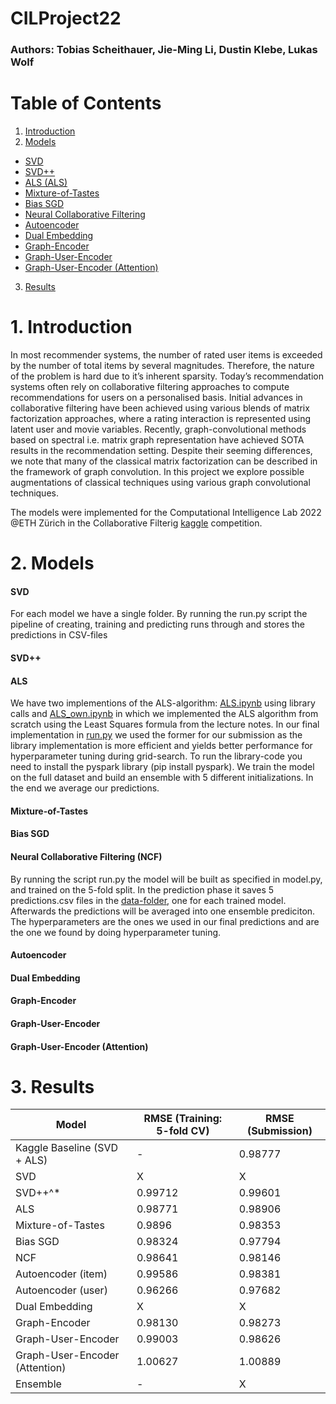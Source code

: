 # CILProject22

### Authors: Tobias Scheithauer, Jie-Ming Li, Dustin Klebe, Lukas Wolf 

# Table of Contents  
1. [Introduction](#1-introduction)
2. [Models](#2-models)
- [SVD](#svd)
- [SVD++](#svd-1)
- [ALS (ALS)](#als)
- [Mixture-of-Tastes](#mixture-of-tastes)
- [Bias SGD](#bias-sgd)
- [Neural Collaborative Filtering](#neural-collaborative-filtering-ncf)
- [Autoencoder](#autoencoder)
- [Dual Embedding](#dual-embedding)
- [Graph-Encoder](#graph-encoder)
- [Graph-User-Encoder](#graph-user-encoder)
- [Graph-User-Encoder (Attention)](#graph-user-encoder-attention)
3. [Results](#3-results)



# 1. Introduction
In most recommender systems, the number of rated user items is exceeded by the number of total items by several magnitudes. Therefore, the nature of the problem is hard due to it’s inherent sparsity. Today’s recommendation systems often rely on collaborative filtering approaches to compute recommendations for users on a personalised basis. Initial advances in collaborative filtering have been achieved using various blends of matrix factorization approaches, where a rating interaction is represented using latent user and movie variables. Recently, graph-convolutional methods based on spectral i.e. matrix graph representation have achieved SOTA results in the recommendation setting. Despite their seeming differences, we note that many of the classical matrix factorization can be described in the framework of graph convolution. In this project we explore possible augmentations of classical techniques using various graph convolutional techniques. 

The models were implemented for the Computational Intelligence Lab 2022 @ETH Zürich in the Collaborative Filterig [kaggle](https://www.kaggle.com/competitions/cil-collaborative-filtering-2022/overview) competition.

# 2. Models 

#### SVD 
For each model we have a single folder. By running the run.py script the pipeline of creating, training and predicting runs through and stores the predictions in CSV-files

#### SVD++

#### ALS
We have two implementions of the ALS-algorithm: [ALS.ipynb](https://github.com/B1T0/CILProject22/blob/main/ALS/ALS.ipynb) using library calls and [ALS_own.ipynb](https://github.com/B1T0/CILProject22/blob/main/ALS/ALS_own.ipynb) in which we implemented the ALS algorithm from scratch using the Least Squares formula from the lecture notes. In our final implementation in [run.py](https://github.com/B1T0/CILProject22/blob/main/ALS/run.py) we used the former for our submission as the library implementation is more efficient and yields better performance for hyperparameter tuning during grid-search. To run the library-code you need to install the pyspark library (pip install pyspark).
We train the model on the full dataset and build an ensemble with 5 different initializations. In the end we average our predictions.

#### Mixture-of-Tastes

#### Bias SGD


#### Neural Collaborative Filtering (NCF)
By running the script run.py the model will be built as specified in model.py, and trained on the 5-fold split. In the prediction phase it saves 5 predictions.csv files in the [data-folder](https://github.com/B1T0/CILProject22/tree/main/data), one for each trained model. Afterwards the predictions will be averaged into one ensemble prediciton. The hyperparameters are the ones we used in our final predictions and are the one we found by doing hyperparameter tuning.


#### Autoencoder 


#### Dual Embedding 



#### Graph-Encoder



#### Graph-User-Encoder



#### Graph-User-Encoder (Attention)










# 3. Results
| Model                          | RMSE (Training: 5-fold CV) | RMSE (Submission) |
|--------------------------------|----------------------------|-------------------|
| Kaggle Baseline (SVD + ALS)    | -                          | 0.98777           |
| SVD                            | X                          | X                 |
| SVD++^*                        | 0.99712                    | 0.99601           |
| ALS                            | 0.98771                    | 0.98906           |
| Mixture-of-Tastes              | 0.9896                     | 0.98353           |
| Bias SGD                       | 0.98324                    | 0.97794           |
| NCF                            | 0.98641                    | 0.98146           |
| Autoencoder (item)             | 0.99586                    | 0.98381           |
| Autoencoder (user)             | 0.96266                    | 0.97682           |
| Dual Embedding                 | X                          | X                 |
| Graph-Encoder                  | 0.98130                    | 0.98273           |
| Graph-User-Encoder             | 0.99003                    | 0.98626           |
| Graph-User-Encoder (Attention) | 1.00627                    | 1.00889           |
| Ensemble                       | -                          | X                 |

